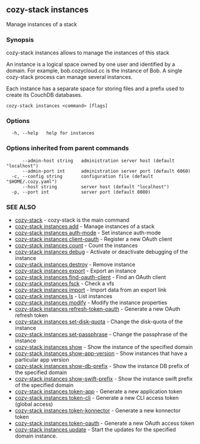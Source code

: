 ## cozy-stack instances

Manage instances of a stack

### Synopsis


cozy-stack instances allows to manage the instances of this stack

An instance is a logical space owned by one user and identified by a domain.
For example, bob.cozycloud.cc is the instance of Bob. A single cozy-stack
process can manage several instances.

Each instance has a separate space for storing files and a prefix used to
create its CouchDB databases.


```
cozy-stack instances <command> [flags]
```

### Options

```
  -h, --help   help for instances
```

### Options inherited from parent commands

```
      --admin-host string   administration server host (default "localhost")
      --admin-port int      administration server port (default 6060)
  -c, --config string       configuration file (default "$HOME/.cozy.yaml")
      --host string         server host (default "localhost")
  -p, --port int            server port (default 8080)
```

### SEE ALSO

* [cozy-stack](cozy-stack.md)	 - cozy-stack is the main command
* [cozy-stack instances add](cozy-stack_instances_add.md)	 - Manage instances of a stack
* [cozy-stack instances auth-mode](cozy-stack_instances_auth-mode.md)	 - Set instance auth-mode
* [cozy-stack instances client-oauth](cozy-stack_instances_client-oauth.md)	 - Register a new OAuth client
* [cozy-stack instances count](cozy-stack_instances_count.md)	 - Count the instances
* [cozy-stack instances debug](cozy-stack_instances_debug.md)	 - Activate or deactivate debugging of the instance
* [cozy-stack instances destroy](cozy-stack_instances_destroy.md)	 - Remove instance
* [cozy-stack instances export](cozy-stack_instances_export.md)	 - Export an instance
* [cozy-stack instances find-oauth-client](cozy-stack_instances_find-oauth-client.md)	 - Find an OAuth client
* [cozy-stack instances fsck](cozy-stack_instances_fsck.md)	 - Check a vfs
* [cozy-stack instances import](cozy-stack_instances_import.md)	 - Import data from an export link
* [cozy-stack instances ls](cozy-stack_instances_ls.md)	 - List instances
* [cozy-stack instances modify](cozy-stack_instances_modify.md)	 - Modify the instance properties
* [cozy-stack instances refresh-token-oauth](cozy-stack_instances_refresh-token-oauth.md)	 - Generate a new OAuth refresh token
* [cozy-stack instances set-disk-quota](cozy-stack_instances_set-disk-quota.md)	 - Change the disk-quota of the instance
* [cozy-stack instances set-passphrase](cozy-stack_instances_set-passphrase.md)	 - Change the passphrase of the instance
* [cozy-stack instances show](cozy-stack_instances_show.md)	 - Show the instance of the specified domain
* [cozy-stack instances show-app-version](cozy-stack_instances_show-app-version.md)	 - Show instances that have a particular app version
* [cozy-stack instances show-db-prefix](cozy-stack_instances_show-db-prefix.md)	 - Show the instance DB prefix of the specified domain
* [cozy-stack instances show-swift-prefix](cozy-stack_instances_show-swift-prefix.md)	 - Show the instance swift prefix of the specified domain
* [cozy-stack instances token-app](cozy-stack_instances_token-app.md)	 - Generate a new application token
* [cozy-stack instances token-cli](cozy-stack_instances_token-cli.md)	 - Generate a new CLI access token (global access)
* [cozy-stack instances token-konnector](cozy-stack_instances_token-konnector.md)	 - Generate a new konnector token
* [cozy-stack instances token-oauth](cozy-stack_instances_token-oauth.md)	 - Generate a new OAuth access token
* [cozy-stack instances update](cozy-stack_instances_update.md)	 - Start the updates for the specified domain instance.

